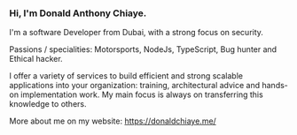 <!--
**DonaldAC/DonaldAC** is a ✨ _special_ ✨ repository because its `README.md` (this file) appears on your GitHub profile.

Here are some ideas to get you started:

- 🔭 I’m currently working on ...
- 🌱 I’m currently learning ...
- 👯 I’m looking to collaborate on ...
- 🤔 I’m looking for help with ...
- 💬 Ask me about ...
- 📫 How to reach me: ...
- 😄 Pronouns: ...
- ⚡ Fun fact: ...
-->

### Hi, I'm Donald Anthony Chiaye.

I'm a software Developer from Dubai, with a strong focus on security.

Passions / specialities: Motorsports, NodeJs, TypeScript, Bug hunter and Ethical hacker.

I offer a variety of services to build efficient and strong scalable applications into your organization: training, architectural advice and hands-on implementation work. My main focus is always on transferring this knowledge to others.

More about me on my website: https://donaldchiaye.me/
